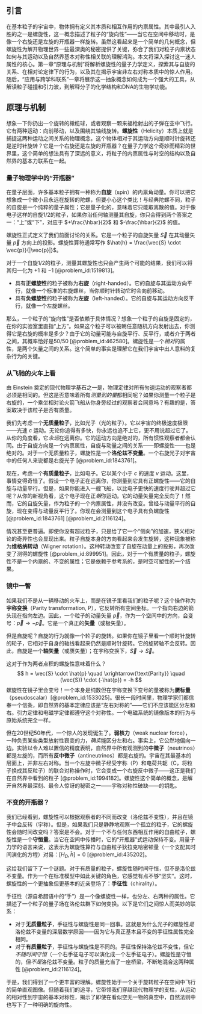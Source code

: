 ## 引言
在基本粒子的宇宙中，物体拥有定义其本质和相互作用的内禀属性。其中最引人入胜的之一是螺旋性，这一概念描述了粒子的“旋向性”——当它在空间中移动时，是像一个右旋还是左旋的开瓶器一样旋转。虽然这看起来是一个简单的几何概念，但螺旋性为解开物理世界一些最深奥的秘密提供了关键，弥合了我们对粒子内禀状态如何与其运动以及自然界基本对称性相关联的理解鸿沟。本文将深入探讨这一迷人属性的核心。第一章“原理与机制”将解析螺旋性的量子力学定义，探索其与自旋的关系、在相对论定律下的行为，以及其在揭示宇宙非左右对称本质中的惊人作用。随后，“应用与跨学科联系”一章将展示这一抽象概念如何成为一个强大的工具，从解读粒子碰撞和引力波，到解释分子的化学结构和DNA的生物学功能。

## 原理与机制

想象一下你扔出一个旋转的橄榄球，或者观察一颗来福枪射出的子弹在空中飞行。它有两种运动：向前移动，以及围绕其轴线旋转。**螺旋性**（Helicity）本质上就是捕捉这两种运动之间关系的物理概念。这个物体相对于其运动方向是顺时针旋转还是逆时针旋转？它是一个右旋还是左旋的开瓶器？在量子力学这个奇妙而精彩的世界里，这个简单的想法具有了深远的意义，将粒子的内禀属性与时空的结构以及自然界的基本力联系在一起。

### 量子物理学中的“开瓶器”

在量子层面，许多基本粒子拥有一种称为**自旋**（spin）的内禀角动量。你可以把它想象成一个微小且永远在旋转的陀螺，但要小心这个类比！与经典陀螺不同，粒子的自旋是一个纯粹的量子属性；它是量子化的，意味着它只能取离散的值。对于像电子这样的自旋1/2的粒子，如果你沿任何轴测量其自旋，你只会得到两个答案之一：“上”或“下”，对应于 $+\frac{\hbar}{2}$ 和 $-\frac{\hbar}{2}$ 的值。

螺旋性正式定义了我们前面讨论的关系。它是一个粒子的自旋矢量 $\vec{S}$ 在其动量矢量 $\vec{p}$ 方向上的投影。螺旋性算符通常写作 $\hat{h} = \frac{\vec{S} \cdot \vec{p}}{|\vec{p}|}$。

对于一个自旋1/2的粒子，测量其螺旋性也只会产生两个可能的结果，我们可以将其归一化为 $+1$ 和 $-1$ [@problem_id:1519813]。
*   具有**正螺旋性**的粒子被称为**右旋**（right-handed）。它的自旋与其运动方向平行，就像一个标准的右旋螺丝，当你顺时针转动它时会向前移动。
*   具有**负螺旋性**的粒子被称为**左旋**（left-handed）。它的自旋与其运动方向反平行，就像一个左旋螺丝。

那么，一个粒子的“旋向性”是否依赖于具体情况？想象一个粒子的自旋是固定的，在你的实验室里直指“上方”。如果这个粒子可以被朝任意随机方向发射出去，你测得它是右旋的概率是多少？由于它的动量可能与自旋平行、反平行，或者介于两者之间，其概率恰好是50/50 [@problem_id:462580]。螺旋性是一个*相对*的属性，是两个矢量之间的关系。这个简单的事实是理解它在我们宇宙中出人意料的复杂行为的关键。

### 从飞驰的火车上看

由 Einstein 奠定的现代物理学基石之一是，物理定律对所有匀速运动的观察者都必须是相同的。但这是否意味着所有*测量到的量*都相同呢？如果你测量一个粒子是右旋的，一个乘坐相对论火箭飞船从你身旁经过的观察者会同意吗？有趣的是，答案取决于该粒子是否有质量。

我们先考虑一个**无质量粒子**，比如光子（光的粒子）。它以宇宙的终极速度极限——光速 $c$ 运动。无论你追得有多快，你永远也追不上它，更不用说超过它了。从你的角度看，它*永远*在远离你。它的运动方向是绝对的，所有惯性观察者都会认同。由于自旋方向是一个内禀属性，自旋与动量之间的关系——即螺旋性——也是绝对的。对于一个无质量粒子，螺旋性是一个**洛伦兹不变量**。一个右旋光子对宇宙中的任何人来说都是右旋光子 [@problem_id:1843761]。

现在，考虑一个**有质量粒子**，比如电子。它以某个小于 $c$ 的速度 $v$ 运动。这里，事情变得奇怪了。假设一个电子正在远离你，你测量到它具有正螺旋性——它的自旋与动量平行。但是，如果你能进入一艘飞船，以比电子更快的速度行驶并超过它呢？从你的新视角看，这个电子现在正*朝*你运动。它的动量矢量完全反向了！然而，它的自旋矢量，作为粒子的一个内禀属性，并没有改变。曾经与动量平行的自旋，现在变得与动量反平行了。你现在会测量到这个电子具有负螺旋性 [@problem_id:1843761] [@problem_id:2116124]。

情况甚至更普遍。即使你没有超过粒子，只是给了它一个“侧向”的加速，狭义相对论的奇异性也会显现出来。粒子自旋本身的方向看起来会发生旋转，这种现象被称为**维格纳转动**（Wigner rotation）。这种转动改变了自旋在动量上的投影，再次改变了测得的螺旋性 [@problem_id:899951]。因此，对于一个有质量的粒子，螺旋性不是一个内禀的、不变的属性；它是依赖于参考系的，是时空可塑性的一个结果。

### 镜中一瞥

如果我们不是从一辆移动的火车上，而是在镜子里看我们的粒子呢？这个操作称为**宇称变换**（Parity transformation, P），它反转所有空间坐标。一个指向右边的箭头现在指向左边。因此，一个粒子的动量矢量 $\vec{p}$，作为一个空间中的方向，会变号：$\vec{p} \to -\vec{p}$。它是一个真正的**矢量**（或极矢量）。

但是自旋呢？自旋的行为就像一个轮子的旋转。如果你在镜子里看一个顺时针旋转的轮子，它相对于自身的轴线看起来仍然是顺时针旋转。它的旋转轴不会反转。因此，自旋是一个**轴矢量**（或赝矢量）；在宇称变换下，$\vec{S} \to \vec{S}$。

这对于作为两者点积的螺旋性意味着什么？
$$ h = \vec{S} \cdot \hat{p} \quad \xrightarrow{\text{Parity}} \quad (\vec{S}) \cdot (-\hat{p}) = -h $$
螺旋性在镜子里会变号！一个本身是纯数但在宇称变换下变号的量被称为**赝标量**（pseudoscalar）[@problem_id:1533025]。很长一段时间里，物理学家们都信奉一个信条，即自然界的基本定律应该是“左右对称的”——它们不应该能区分左和右。引力定律和电磁学定律都遵守这个对称性。一个电磁系统的镜像版本的行为与原始系统完全一样。

但在20世纪50年代，一个惊人的发现诞生了。**弱核力**（weak nuclear force），一种负责某些类型放射性衰变的力，*确实*能区分左和右。事实上，它公然地偏向一边。实验以令人难以置信的精度表明，自然界中所有观测到的**中微子**（neutrinos）都是左旋的，而所有**反中微子**（antineutrinos）都是右旋的。宇宙在其最基本的层面上，并非左右对称。当一个左旋中微子经受宇称（P）和电荷共轭（C，将粒子换成其反粒子）的联合对称操作时，它会变成一个右旋反中微子——这正是我们在自然界中看到的粒子 [@problem_id:1994182]。螺旋性这个简单的概念，是解开自然界最深刻、最令人惊讶的秘密之一——宇称对称性破缺——的钥匙。

### 不变的开瓶器？

我们已经看到，螺旋性可以根据观察者的不同而改变（洛伦兹不变性），并且在镜子中会反转（宇称）。但是，如果我们只是静静地观察一个孤立的粒子，它的螺旋性会随时间改变吗？答案是不会。对于一个不与任何东西相互作用的自由粒子，螺旋性是一个**守恒量**。当它在空间中传播时，它的“开瓶器”式运动保持不变。用量子力学的语言来说，这表示为螺旋性算符与自由粒子狄拉克哈密顿量（一个支配其时间演化的方程）对易：$[H_D, \hat{h}] = 0$ [@problem_id:435202]。

这给我们留下了一个谜题。对于有质量的粒子，螺旋性随时间守恒，但不是洛伦兹不变量。作为一个在标准模型中如此关键的角色，它感觉有点不够“坚实”。这时，螺旋性的一个更抽象但更基本的近亲登场了：**手征性**（chirality）。

手征性（源自希腊语中的“手”）是一个像螺旋性一样，也分左、右两种的属性。它描述了一个粒子的量子场在洛伦兹群下如何变换。以下是它们之间惊人而美妙的联系：
*   对于**无质量粒子**，手征性与螺旋性是同一回事。这就是为什么光子的螺旋性*是*洛伦兹不变量的深层数学原因——因为它与真正基本且不变的手征性属性完全相同。
*   对于**有质量粒子**，手征性与螺旋性是不同的。手征性保持洛伦兹不变性，但它*不随时间守恒*（一个右手征电子可以演化成一个左手征电子）。螺旋性是守恒的，但*不是*洛伦兹不变量。粒子的质量充当了一座桥梁，不断地混合这两种属性 [@problem_id:2116124]。

于是，我们得到了一个更丰富的理解。螺旋性始于一个关于旋转粒子在空间中飞行的简单直观图像。但随着我们的追寻，它带领我们穿越现代物理学的支柱，从运动的相对性到宇宙的基本对称性，揭示了即使在看似空无一物的真空中，自然法则中也写下了一种明确的旋向性。

